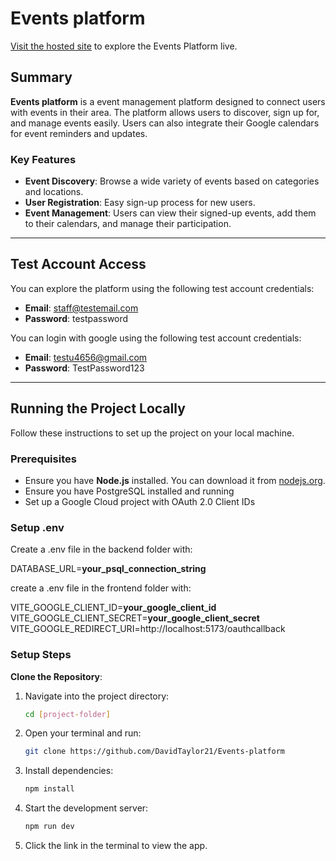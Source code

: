 # Events platform

[Visit the hosted site](https://events-platform-dt.netlify.app/) to explore the Events Platform live.


## Summary

**Events platform** is a event management platform designed to connect users with events in their area. The platform allows users to discover, sign up for, and manage events easily. Users can also integrate their Google calendars for event reminders and updates.

### Key Features

- **Event Discovery**: Browse a wide variety of events based on categories and locations.
- **User Registration**: Easy sign-up process for new users.
- **Event Management**: Users can view their signed-up events, add them to their calendars, and manage their participation.

---

## Test Account Access

You can explore the platform using the following test account credentials:

- **Email**: staff@testemail.com
- **Password**: testpassword

You can login with google using the following test account credentials:

- **Email**: testu4656@gmail.com
- **Password**: TestPassword123

---

## Running the Project Locally

Follow these instructions to set up the project on your local machine.

### Prerequisites

- Ensure you have **Node.js** installed. You can download it from [nodejs.org](https://nodejs.org/).
- Ensure you have PostgreSQL installed and running
- Set up a Google Cloud project with OAuth 2.0 Client IDs 

### Setup .env

Create a .env file in the backend folder with:

DATABASE_URL=**your_psql_connection_string**

create a .env file in the frontend folder with:

VITE_GOOGLE_CLIENT_ID=**your_google_client_id**
VITE_GOOGLE_CLIENT_SECRET=**your_google_client_secret**
VITE_GOOGLE_REDIRECT_URI=http://localhost:5173/oauthcallback

### Setup Steps

**Clone the Repository**:

1. Navigate into the project directory:
   ```bash
   cd [project-folder]
   ```

2. Open your terminal and run:

   ```bash
   git clone https://github.com/DavidTaylor21/Events-platform


3. Install dependencies:
   ```bash
   npm install
   ```

4. Start the development server:
   ```bash
   npm run dev
   ```

5. Click the link in the terminal to view the app.